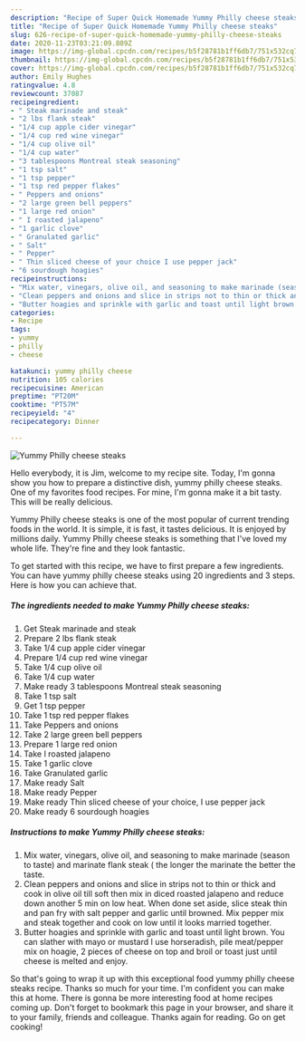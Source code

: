 ```yaml
---
description: "Recipe of Super Quick Homemade Yummy Philly cheese steaks"
title: "Recipe of Super Quick Homemade Yummy Philly cheese steaks"
slug: 626-recipe-of-super-quick-homemade-yummy-philly-cheese-steaks
date: 2020-11-23T03:21:09.809Z
image: https://img-global.cpcdn.com/recipes/b5f28781b1ff6db7/751x532cq70/yummy-philly-cheese-steaks-recipe-main-photo.jpg
thumbnail: https://img-global.cpcdn.com/recipes/b5f28781b1ff6db7/751x532cq70/yummy-philly-cheese-steaks-recipe-main-photo.jpg
cover: https://img-global.cpcdn.com/recipes/b5f28781b1ff6db7/751x532cq70/yummy-philly-cheese-steaks-recipe-main-photo.jpg
author: Emily Hughes
ratingvalue: 4.8
reviewcount: 37087
recipeingredient:
- " Steak marinade and steak"
- "2 lbs flank steak"
- "1/4 cup apple cider vinegar"
- "1/4 cup red wine vinegar"
- "1/4 cup olive oil"
- "1/4 cup water"
- "3 tablespoons Montreal steak seasoning"
- "1 tsp salt"
- "1 tsp pepper"
- "1 tsp red pepper flakes"
- " Peppers and onions"
- "2 large green bell peppers"
- "1 large red onion"
- " I roasted jalapeno"
- "1 garlic clove"
- " Granulated garlic"
- " Salt"
- " Pepper"
- " Thin sliced cheese of your choice I use pepper jack"
- "6 sourdough hoagies"
recipeinstructions:
- "Mix water, vinegars, olive oil, and seasoning to make marinade (season to taste) and marinate flank steak ( the longer the marinate the better the taste."
- "Clean peppers and onions and slice in strips not to thin or thick and cook in olive oil till soft then mix in diced roasted jalapeno and reduce down another 5 min on low heat. When done set aside, slice steak thin and pan fry with salt pepper and garlic until browned. Mix pepper mix and steak together and cook on low until it looks married together."
- "Butter hoagies and sprinkle with garlic and toast until light brown. You can slather with mayo or mustard I use horseradish, pile meat/pepper mix on hoagie, 2 pieces of cheese on top and broil or toast just until cheese is melted and enjoy."
categories:
- Recipe
tags:
- yummy
- philly
- cheese

katakunci: yummy philly cheese 
nutrition: 105 calories
recipecuisine: American
preptime: "PT20M"
cooktime: "PT57M"
recipeyield: "4"
recipecategory: Dinner

---
```



![Yummy Philly cheese steaks](https://img-global.cpcdn.com/recipes/b5f28781b1ff6db7/751x532cq70/yummy-philly-cheese-steaks-recipe-main-photo.jpg)

Hello everybody, it is Jim, welcome to my recipe site. Today, I'm gonna show you how to prepare a distinctive dish, yummy philly cheese steaks. One of my favorites food recipes. For mine, I'm gonna make it a bit tasty. This will be really delicious.



Yummy Philly cheese steaks is one of the most popular of current trending foods in the world. It is simple, it is fast, it tastes delicious. It is enjoyed by millions daily. Yummy Philly cheese steaks is something that I've loved my whole life. They're fine and they look fantastic.


To get started with this recipe, we have to first prepare a few ingredients. You can have yummy philly cheese steaks using 20 ingredients and 3 steps. Here is how you can achieve that.

<!--inarticleads1-->

##### The ingredients needed to make Yummy Philly cheese steaks:

1. Get  Steak marinade and steak
1. Prepare 2 lbs flank steak
1. Take 1/4 cup apple cider vinegar
1. Prepare 1/4 cup red wine vinegar
1. Take 1/4 cup olive oil
1. Take 1/4 cup water
1. Make ready 3 tablespoons Montreal steak seasoning
1. Take 1 tsp salt
1. Get 1 tsp pepper
1. Take 1 tsp red pepper flakes
1. Take  Peppers and onions
1. Take 2 large green bell peppers
1. Prepare 1 large red onion
1. Take  I roasted jalapeno
1. Take 1 garlic clove
1. Take  Granulated garlic
1. Make ready  Salt
1. Make ready  Pepper
1. Make ready  Thin sliced cheese of your choice, I use pepper jack
1. Make ready 6 sourdough hoagies




<!--inarticleads2-->

##### Instructions to make Yummy Philly cheese steaks:

1. Mix water, vinegars, olive oil, and seasoning to make marinade (season to taste) and marinate flank steak ( the longer the marinate the better the taste.
1. Clean peppers and onions and slice in strips not to thin or thick and cook in olive oil till soft then mix in diced roasted jalapeno and reduce down another 5 min on low heat. When done set aside, slice steak thin and pan fry with salt pepper and garlic until browned. Mix pepper mix and steak together and cook on low until it looks married together.
1. Butter hoagies and sprinkle with garlic and toast until light brown. You can slather with mayo or mustard I use horseradish, pile meat/pepper mix on hoagie, 2 pieces of cheese on top and broil or toast just until cheese is melted and enjoy.




So that's going to wrap it up with this exceptional food yummy philly cheese steaks recipe. Thanks so much for your time. I'm confident you can make this at home. There is gonna be more interesting food at home recipes coming up. Don't forget to bookmark this page in your browser, and share it to your family, friends and colleague. Thanks again for reading. Go on get cooking!
